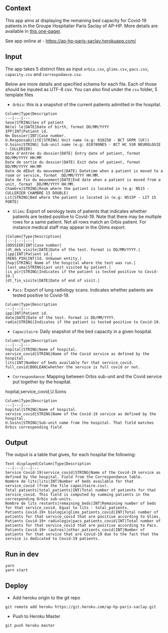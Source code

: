 ## Context 

This app aims at displaying the remaining bed capacity for Covid-19 patients in the Groupe Hospitalier Paris Saclay of AP-HP. More details are available in [this one-pager](https://docs.google.com/document/d/1sQ_swM_F5y89ie4gtzpCp83kPZfTcFir_y2GxO1ZG8o/edit).

See app online at - https://ap-hp-paris-saclay.herokuapp.com/

## Input

The app takes 5 distinct files as input `orbis.csv`, `glims.csv`, `pacs.csv`,  `capacity.csv` and `correspodance.csv`. 

Below are more details and specified schema for each file. Each of those should be inputed as UTF-8 csv. You can also find under the `csv` folder, 5 template files 

- `Orbis`: this is a snapshot of the current patients admitted in the hospital. 

```
Column|Type|Description
---|---|---
Sexe|STRING|Sex of patient
Né(e) le|DATE|Date of birth, format DD/MM/YYYY
IPP|INT|Patient id.
N∞ Dossier|INT|Case number. 
U.ResponsabilitÈ|STRING| Unit name (e.g: 010250 - BCT SRPR (UF))
U.Soins|STRING| Sub-unit name (e.g: 010780NE5 - BCT HC SSR NEUROLOGIE - CULLERIER)
Date d'entrée du dossier|DATE| Entry date of patient, format DD/MM/YYYY HH:MM
Date de sortie du dossier|DATE| Exit date of patient, format  DD/MM/YYYY HH:MM
Date de dÈbut du mouvement|DATE| Datetime when a patient is moved to a room or service, format  DD/MM/YYYY HH:MM.
Date de fin du mouvement|DATE|End date when a patient is moved from a unit, format  DD/MM/YYYY HH:MM.
Chambre|STRING|Room where the patient is located in (e.g: N515 - CULLERIER CHAMBRE 15 DOUBLE)
Lit|STRING|Bed where the patient is located in (e.g: N515P - LIT 15 PORTE)
```

- `Glims`: Export of serology tests of patients that indicates whether patients are tested positive to Covid-19. Note that there may be multiple rows for a same patient. Not all rows match an Orbis patient. For instance medical staff may appear in the Glims export. 

```
|Column|Type|Description|
|---|---|---|
|DOSSIER|INT|Case number|
|dt_deb_visite|DATE|Date of the test. Format is DD/MM/YYYY.|
|ipp|INT|Patient id.|
|RENS_PIH|INT|Id. Unkwown entity.|
|hop|STRING| Name of the hospital where the test was run.|
|last_uma|STRING|Last unit visited by patient.|
|is_pcr|STRING|Indicates if the patient is tested positive to Covid-19.|
|dt_fin_visite|DATE|Date of end of visit.|
```

- `Pacs`: Export of lung radiology scans. Indicates whether patients are tested positive to Covid-19.

```
Column|Type|Description
---|---|---
ipp|INT|Patient id. 
date|DATE|Date of the test. Format is DD/MM/YYYY.
radio|STRING|Indicates if the patient is tested positive to Covid-19. 
```

- `Capacitaire`: Daily snapshot of the bed capacity in a given hospital. 

```
Column|Type|Description
---|---|---
hopital|STRING|Name of hospital. 
service_covid|STRING|Name of the Covid service as defined by the hospital. 
lits|INT|Number of beds available for that service_covid. 
full_covid|BOOLEAN|whether the service is full covid or not. 
```

- `Correspondance`: Mapping between Orbis sub-unit and the Covid service put together by the hospital. 

hopital,service_covid,U.Soins

```
Column|Type|Description
---|---|---
hopital|STRING|Name of hospital. 
service_covid|STRING|Name of the Covid-19 service as defined by the hospital. 
U.Soins|STRING|Sub-unit name from the hospital. That field matches Orbis corresponding field
```

## Output 

The output is a table that gives, for each hospital the following: 

```
Text displayed|Column|Type|Description
---|---|---|---
Service Covid-19|service_covid|STRING|Name of the Covid-19 service as defined by the hospital. Field from the Correspondance table. 
Nombre de lits|lits|INT|Number of beds available for that service_covid (from the file capacitaire.csv).
Total patients|total_patients|INT|Total number of patients for that service_covid. This field is computed by summing patients in the corresponding Orbis sub-units. 
Nombre de lits restants|remaining_beds|INT|Remaining number of beds for that service_covid. Equal to lits - total_patients. 
Patients Covid-19+ biologie|glims_patients_covid|INT|Total number of patients for that service_covid that are positive according to Glims.
Patients Covid-19+ radiologie|pacs_patients_covid|INT|Total number of patients for that service_covid that are positive according to Pacs.
Patients Covid-19+ (autres)|other_patients_covid|INT|Number of patients for that service that are Covid-19 due to the fact that the service is dedicated to Covid-19 patients.
```

## Run in dev

```
yarn
yarn start
```

## Deploy

- Add heroku origin to the git repo 

```
git remote add heroku https://git.heroku.com/ap-hp-paris-saclay.git
```

- Push to Heroku Master

```
git push heroku master
```